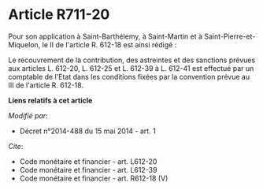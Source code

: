 # Article R711-20

Pour son application à Saint-Barthélemy, à Saint-Martin et à Saint-Pierre-et-Miquelon, le II de l'article R. 612-18 est ainsi
rédigé : 

Le recouvrement de la contribution, des astreintes et des sanctions prévues aux articles L. 612-20, L. 612-25 et L. 612-39 à
L. 612-41 est effectué par un comptable de l'Etat dans les conditions fixées par la convention prévue au III de l'article R.
612-18.

**Liens relatifs à cet article**

_Modifié par_:

  - Décret n°2014-488 du 15 mai 2014 - art. 1

_Cite_:

  - Code monétaire et financier - art. L612-20
  - Code monétaire et financier - art. L612-39
  - Code monétaire et financier - art. R612-18 (V)
